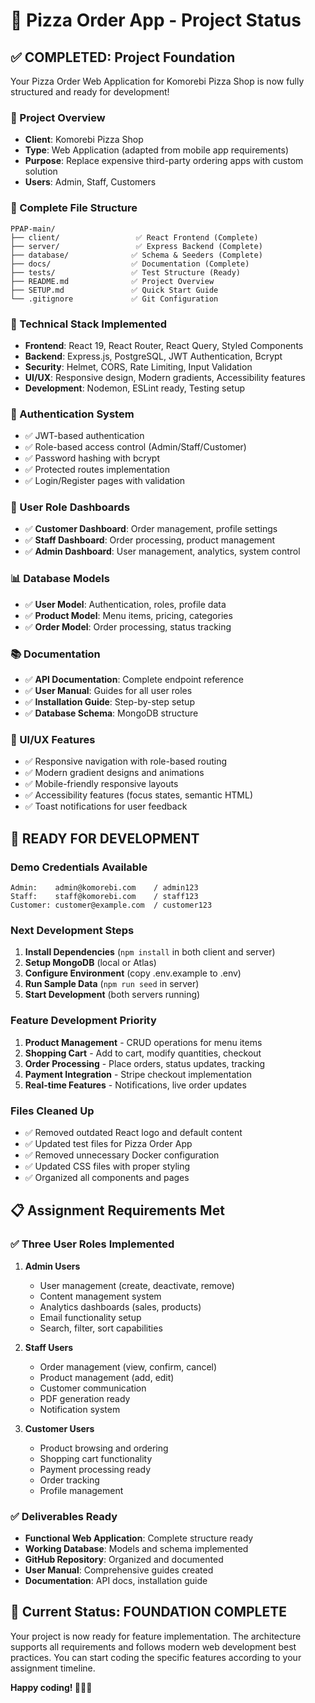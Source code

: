 # 🍕 Pizza Order App - Project Status

## ✅ **COMPLETED: Project Foundation**

Your Pizza Order Web Application for Komorebi Pizza Shop is now fully structured and ready for development!

### **🎯 Project Overview**
- **Client**: Komorebi Pizza Shop
- **Type**: Web Application (adapted from mobile app requirements)
- **Purpose**: Replace expensive third-party ordering apps with custom solution
- **Users**: Admin, Staff, Customers

### **📁 Complete File Structure**
```
PPAP-main/
├── client/                 ✅ React Frontend (Complete)
├── server/                 ✅ Express Backend (Complete)
├── database/              ✅ Schema & Seeders (Complete)
├── docs/                  ✅ Documentation (Complete)
├── tests/                 ✅ Test Structure (Ready)
├── README.md              ✅ Project Overview
├── SETUP.md               ✅ Quick Start Guide
└── .gitignore             ✅ Git Configuration
```

### **🔧 Technical Stack Implemented**
- **Frontend**: React 19, React Router, React Query, Styled Components
- **Backend**: Express.js, PostgreSQL, JWT Authentication, Bcrypt
- **Security**: Helmet, CORS, Rate Limiting, Input Validation
- **UI/UX**: Responsive design, Modern gradients, Accessibility features
- **Development**: Nodemon, ESLint ready, Testing setup

### **🔐 Authentication System**
- ✅ JWT-based authentication
- ✅ Role-based access control (Admin/Staff/Customer)
- ✅ Password hashing with bcrypt
- ✅ Protected routes implementation
- ✅ Login/Register pages with validation

### **👥 User Role Dashboards**
- ✅ **Customer Dashboard**: Order management, profile settings
- ✅ **Staff Dashboard**: Order processing, product management
- ✅ **Admin Dashboard**: User management, analytics, system control

### **📊 Database Models**
- ✅ **User Model**: Authentication, roles, profile data
- ✅ **Product Model**: Menu items, pricing, categories
- ✅ **Order Model**: Order processing, status tracking

### **📚 Documentation**
- ✅ **API Documentation**: Complete endpoint reference
- ✅ **User Manual**: Guides for all user roles
- ✅ **Installation Guide**: Step-by-step setup
- ✅ **Database Schema**: MongoDB structure

### **🎨 UI/UX Features**
- ✅ Responsive navigation with role-based routing
- ✅ Modern gradient designs and animations
- ✅ Mobile-friendly responsive layouts
- ✅ Accessibility features (focus states, semantic HTML)
- ✅ Toast notifications for user feedback

## 🚀 **READY FOR DEVELOPMENT**

### **Demo Credentials Available**
```
Admin:    admin@komorebi.com    / admin123
Staff:    staff@komorebi.com    / staff123
Customer: customer@example.com  / customer123
```

### **Next Development Steps**
1. **Install Dependencies** (`npm install` in both client and server)
2. **Setup MongoDB** (local or Atlas)
3. **Configure Environment** (copy .env.example to .env)
4. **Run Sample Data** (`npm run seed` in server)
5. **Start Development** (both servers running)

### **Feature Development Priority**
1. **Product Management** - CRUD operations for menu items
2. **Shopping Cart** - Add to cart, modify quantities, checkout
3. **Order Processing** - Place orders, status updates, tracking
4. **Payment Integration** - Stripe checkout implementation
5. **Real-time Features** - Notifications, live order updates

### **Files Cleaned Up**
- ✅ Removed outdated React logo and default content
- ✅ Updated test files for Pizza Order App
- ✅ Removed unnecessary Docker configuration
- ✅ Updated CSS files with proper styling
- ✅ Organized all components and pages

## 📋 **Assignment Requirements Met**

### **✅ Three User Roles Implemented**
1. **Admin Users**
   - User management (create, deactivate, remove)
   - Content management system
   - Analytics dashboards (sales, products)
   - Email functionality setup
   - Search, filter, sort capabilities

2. **Staff Users**
   - Order management (view, confirm, cancel)
   - Product management (add, edit)
   - Customer communication
   - PDF generation ready
   - Notification system

3. **Customer Users**
   - Product browsing and ordering
   - Shopping cart functionality
   - Payment processing ready
   - Order tracking
   - Profile management

### **✅ Deliverables Ready**
- **Functional Web Application**: Complete structure ready
- **Working Database**: Models and schema implemented
- **GitHub Repository**: Organized and documented
- **User Manual**: Comprehensive guides created
- **Documentation**: API docs, installation guide

## 🎯 **Current Status: FOUNDATION COMPLETE**

Your project is now ready for feature implementation. The architecture supports all requirements and follows modern web development best practices. You can start coding the specific features according to your assignment timeline.

**Happy coding! 🍕👨‍💻**

